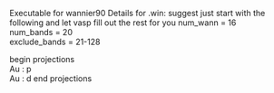 Executable for wannier90
Details for .win: suggest just start with the following and let vasp fill out the rest for you
num_wann =  16  
num_bands = 20  
exclude_bands = 21-128  


begin projections  
Au : p  
Au : d 
end projections  
 
